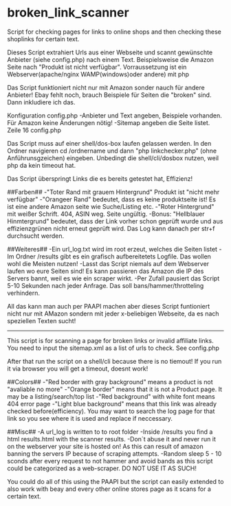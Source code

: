 # broken_link_scanner
Script for checking pages for links to online shops and then checking these shoplinks for certain text.

Dieses Script extrahiert Urls aus einer Webseite und scannt gewünschte Anbieter (siehe config.php) nach einem Text.
Beispielsweise die Amazon Seite nach "Produkt ist nicht verfügbar". Vorraussetzung ist ein Webserver(apache/nginx WAMP(windows)oder andere) mit php

Das Script funktioniert nicht nur mit Amazon sonder nauch für andere Anbieter! Ebay fehlt noch, brauch Beispiele für Seiten die "broken" sind. Dann inkludiere ich das.

Konfiguration config.php
-Anbieter und Text angeben, Beispiele vorhanden. Für Amazon keine Änderungen nötig!
-Sitemap angeben die Seite listet. Zeile 16 config.php

Das Script muss auf einer shell/dos-box laufen gelassen werden.
In den Ordner navigieren cd /ordnername und dann "php linkchecker.php" (ohne Anführunsgzeichen) eingeben. Unbedingt die shell/cli/dosbox nutzen, weil php da kein timeout hat.

Das Script überspringt Links die es bereits getestet hat, Effizienz!

##Farben##
-"Toter Rand mit grauem Hintergrund" Produkt ist "nicht mehr verfügbar"
-"Orangeer Rand" bedeutet, dass es keine produktseite ist! Es ist eine andere Amazon seite wie Suche/Listing etc.
-"Roter Hintergrund" mit weißer Schrift. 404, ASIN weg. Seite ungültig.
-Bonus: "Hellblauer Hinmtergrund" bedeutet, dass der Link vorher schon geprüft wurde und aus effizienzgrünen nicht erneut geprüft wird. Das Log kann danach per str+f durchsucht werden.

##Weiteres##
-Ein url_log.txt wird im root erzeut, welches die Seiten listet
-Im Ordner /results gibt es ein grafisch aufbereitetets Logfile. Das wollen wohl die Meisten nutzen!
-Lasst das Script niemals auf dem Webserver laufen wo eure Seiten sind! Es kann passieren das Amazon die IP des Servers bannt, weil es wie ein scraper wirkt.
-Per Zufall pausiert das Script 5-10 Sekunden nach jeder Anfrage. Das soll bans/hammer/throtteling verhindern.

All das kann man auch per PAAPI machen aber dieses Script funtioniert nicht nur mit AMazon sondern mit jeder x-beliebigen Webseite, da es nach speziellen Texten sucht!

-------------------------------------------------------------------------------

This script is for scanning a page for broken links or invalid affiliate links.
You need to input the sitemap.xml as a list of urls to check. See config.php

After that run the script on a shell/cli because there is no tiemout! If you run it via browser you will get a timeout, doesnt work!

##Colors##
-"Red border with gray background" means a product is not "avaliable no more"
-"Orange border" means that it is not a Product page. It may be a listing/search/top list
-"Red background" with white font means 404 error page
-"Light blue background" means that this link was already checked before(efficiency). You may want to search
the log page for that link so you see where it is used and replace if neccessary.

##Misc##
-A url_log is written to to root folder
-Inside /results you find a html results.html with the scanner results.
-Don´t abuse it and never run it on the webserver  your site is hosted on! As this can result of amazon banning the servers IP because of scraping attempts.
-Random sleep 5 - 10 sconds after every request to not hammer and avoid bands as this script could be categorized as a web-scraper.
DO NOT USE IT AS SUCH!


You could do all of this using the PAAPI but the script can easily extended to also work with beay and every other online stores page as it scans for a certain text.


